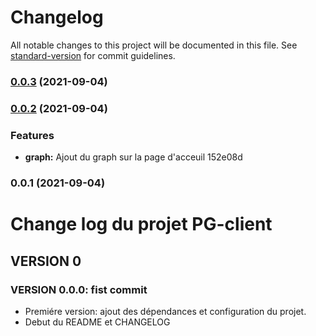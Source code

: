 # Changelog

All notable changes to this project will be documented in this file. See [standard-version](https://github.com/conventional-changelog/standard-version) for commit guidelines.

### [0.0.3](///compare/v0.0.2...v0.0.3) (2021-09-04)

### [0.0.2](///compare/v0.0.1...v0.0.2) (2021-09-04)


### Features

* **graph:** Ajout du graph sur la page d'acceuil 152e08d

### 0.0.1 (2021-09-04)

# Change log du projet PG-client

## VERSION 0
### VERSION 0.0.0: fist commit
- Premiére version: ajout des dépendances et configuration du projet.
- Debut du README et CHANGELOG